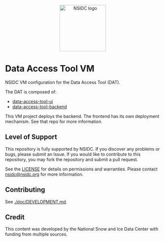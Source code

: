 <p align="center">
  <img alt="NSIDC logo" src="https://nsidc.org/themes/custom/nsidc/logo.svg" width="150" />
</p>

# Data Access Tool VM

NSIDC VM configuration for the Data Access Tool (DAT).

The DAT is composed of:

* [data-access-tool-ui](https://github.com/nsidc/data-access-tool-ui)
* [data-access-tool-backend](https://github.com/nsidc/data-access-tool-backend)

This VM project deploys the backend. The frontend has its own deployment
mechanism. See that repo for more information.

## Level of Support

This repository is fully supported by NSIDC. If you discover any problems or
bugs, please submit an Issue. If you would like to contribute to this
repository, you may fork the repository and submit a pull request.

See the [LICENSE](LICENSE) for details on permissions and warranties. Please
contact nsidc@nsidc.org for more information.

## Contributing

See [./doc/DEVELOPMENT.md](./doc/DEVELOPMENT.md).

## Credit

This content was developed by the National Snow and Ice Data Center with funding from
multiple sources.
